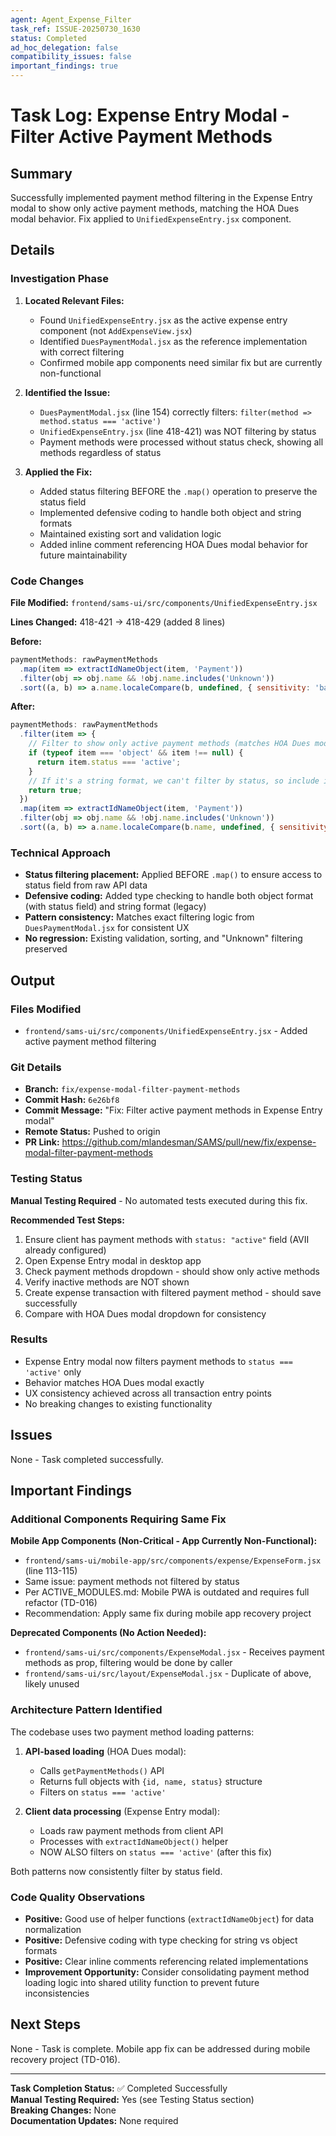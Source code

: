 ```yaml
---
agent: Agent_Expense_Filter
task_ref: ISSUE-20250730_1630
status: Completed
ad_hoc_delegation: false
compatibility_issues: false
important_findings: true
---
```


# Task Log: Expense Entry Modal - Filter Active Payment Methods

## Summary
Successfully implemented payment method filtering in the Expense Entry modal to show only active payment methods, matching the HOA Dues modal behavior. Fix applied to `UnifiedExpenseEntry.jsx` component.

## Details

### Investigation Phase
1. **Located Relevant Files:**
   - Found `UnifiedExpenseEntry.jsx` as the active expense entry component (not `AddExpenseView.jsx`)
   - Identified `DuesPaymentModal.jsx` as the reference implementation with correct filtering
   - Confirmed mobile app components need similar fix but are currently non-functional

2. **Identified the Issue:**
   - `DuesPaymentModal.jsx` (line 154) correctly filters: `filter(method => method.status === 'active')`
   - `UnifiedExpenseEntry.jsx` (line 418-421) was NOT filtering by status
   - Payment methods were processed without status check, showing all methods regardless of status

3. **Applied the Fix:**
   - Added status filtering BEFORE the `.map()` operation to preserve the status field
   - Implemented defensive coding to handle both object and string formats
   - Maintained existing sort and validation logic
   - Added inline comment referencing HOA Dues modal behavior for future maintainability

### Code Changes

**File Modified:** `frontend/sams-ui/src/components/UnifiedExpenseEntry.jsx`

**Lines Changed:** 418-421 → 418-429 (added 8 lines)

**Before:**
```javascript
paymentMethods: rawPaymentMethods
  .map(item => extractIdNameObject(item, 'Payment'))
  .filter(obj => obj.name && !obj.name.includes('Unknown'))
  .sort((a, b) => a.name.localeCompare(b, undefined, { sensitivity: 'base' })),
```

**After:**
```javascript
paymentMethods: rawPaymentMethods
  .filter(item => {
    // Filter to show only active payment methods (matches HOA Dues modal behavior)
    if (typeof item === 'object' && item !== null) {
      return item.status === 'active';
    }
    // If it's a string format, we can't filter by status, so include it
    return true;
  })
  .map(item => extractIdNameObject(item, 'Payment'))
  .filter(obj => obj.name && !obj.name.includes('Unknown'))
  .sort((a, b) => a.name.localeCompare(b.name, undefined, { sensitivity: 'base' })),
```

### Technical Approach
- **Status filtering placement:** Applied BEFORE `.map()` to ensure access to status field from raw API data
- **Defensive coding:** Added type checking to handle both object format (with status field) and string format (legacy)
- **Pattern consistency:** Matches exact filtering logic from `DuesPaymentModal.jsx` for consistent UX
- **No regression:** Existing validation, sorting, and "Unknown" filtering preserved

## Output

### Files Modified
- `frontend/sams-ui/src/components/UnifiedExpenseEntry.jsx` - Added active payment method filtering

### Git Details
- **Branch:** `fix/expense-modal-filter-payment-methods`
- **Commit Hash:** `6e26bf8`
- **Commit Message:** "Fix: Filter active payment methods in Expense Entry modal"
- **Remote Status:** Pushed to origin
- **PR Link:** https://github.com/mlandesman/SAMS/pull/new/fix/expense-modal-filter-payment-methods

### Testing Status
**Manual Testing Required** - No automated tests executed during this fix.

**Recommended Test Steps:**
1. Ensure client has payment methods with `status: "active"` field (AVII already configured)
2. Open Expense Entry modal in desktop app
3. Check payment methods dropdown - should show only active methods
4. Verify inactive methods are NOT shown
5. Create expense transaction with filtered payment method - should save successfully
6. Compare with HOA Dues modal dropdown for consistency

### Results
- Expense Entry modal now filters payment methods to `status === 'active'` only
- Behavior matches HOA Dues modal exactly
- UX consistency achieved across all transaction entry points
- No breaking changes to existing functionality

## Issues
None - Task completed successfully.

## Important Findings

### Additional Components Requiring Same Fix

**Mobile App Components (Non-Critical - App Currently Non-Functional):**
- `frontend/sams-ui/mobile-app/src/components/expense/ExpenseForm.jsx` (line 113-115)
- Same issue: payment methods not filtered by status
- Per ACTIVE_MODULES.md: Mobile PWA is outdated and requires full refactor (TD-016)
- Recommendation: Apply same fix during mobile app recovery project

**Deprecated Components (No Action Needed):**
- `frontend/sams-ui/src/components/ExpenseModal.jsx` - Receives payment methods as prop, filtering would be done by caller
- `frontend/sams-ui/src/layout/ExpenseModal.jsx` - Duplicate of above, likely unused

### Architecture Pattern Identified
The codebase uses two payment method loading patterns:

1. **API-based loading** (HOA Dues modal):
   - Calls `getPaymentMethods()` API
   - Returns full objects with `{id, name, status}` structure
   - Filters on `status === 'active'`

2. **Client data processing** (Expense Entry modal):
   - Loads raw payment methods from client API
   - Processes with `extractIdNameObject()` helper
   - NOW ALSO filters on `status === 'active'` (after this fix)

Both patterns now consistently filter by status field.

### Code Quality Observations
- **Positive:** Good use of helper functions (`extractIdNameObject`) for data normalization
- **Positive:** Defensive coding with type checking for string vs object formats
- **Positive:** Clear inline comments referencing related implementations
- **Improvement Opportunity:** Consider consolidating payment method loading logic into shared utility function to prevent future inconsistencies

## Next Steps
None - Task is complete. Mobile app fix can be addressed during mobile recovery project (TD-016).

---

**Task Completion Status:** ✅ Completed Successfully  
**Manual Testing Required:** Yes (see Testing Status section)  
**Breaking Changes:** None  
**Documentation Updates:** None required

